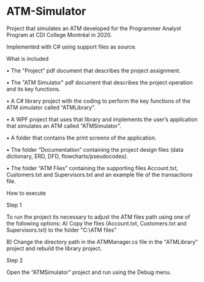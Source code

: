 # ATM-Simulator
Project that simulates an ATM developed for the Programmer Analyst Program at CDI College Montréal in 2020.

Implemented with C# using support files as source.

What is included

• The "Project" pdf document that describes the project assignment.

• The "ATM Simulator" pdf document that describes the project operation and its key functions.

• A C# library project with the coding to perform the key functions of the ATM simulator called “ATMLibrary”.

• A WPF project that uses that library and implements the user’s application that simulates an ATM called “ATMSimulator”.

• A folder that contains the print screens of the application.

• The folder “Documentation” containing the project design files (data dictionary, ERD, DFD, flowcharts/pseudocodes).

• The folder “ATM Files” containing the supporting files Account.txt, Customers.txt and Supervisors.txt and an example file of the transactions file.


How to execute

Step 1

To run the project its necessary to adjust the ATM files path using one of the following options:
A) Copy the files (Account.txt, Customers.txt and Supervisors.txt) to the folder "C:\ATM files\"

B) Change the directory path in the ATMManager.cs file in the "ATMLibrary" project and rebuild the library project.

Step 2

Open the “ATMSimulator” project and run using the Debug menu.

